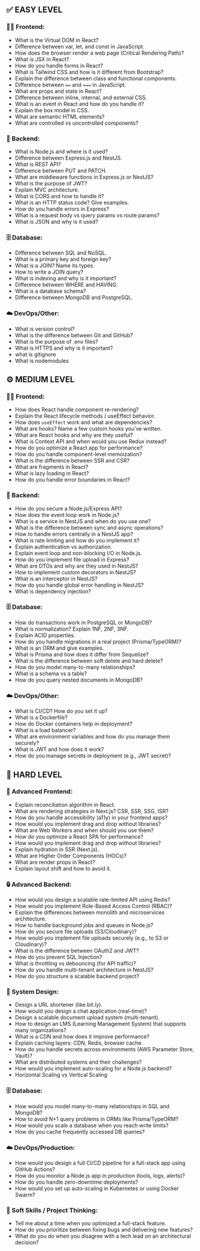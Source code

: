 ## ✅ EASY LEVEL
### 👨‍💻 Frontend:
- What is the Virtual DOM in React?
- Difference between var, let, and const in JavaScript.
- How does the browser render a web page (Critical Rendering Path)?
- What is JSX in React?
- How do you handle forms in React?
- What is Tailwind CSS and how is it different from Bootstrap?
- Explain the difference between class and functional components.
- Difference between `==` and `===` in JavaScript.
- What are props and state in React?
- Difference between inline, internal, and external CSS.
- What is an event in React and how do you handle it?
- Explain the box model in CSS.
- What are semantic HTML elements?
- What are controlled vs uncontrolled components?

### 🧠 Backend:
- What is Node.js and where is it used?
- Difference between Express.js and NestJS.
- What is REST API?
- Difference between PUT and PATCH.
- What are middleware functions in Express.js or NestJS?
- What is the purpose of JWT?
- Explain MVC architecture.
- What is CORS and how to handle it?
- What is an HTTP status code? Give examples.
- How do you handle errors in Express?
- What is a request body vs query params vs route params?
- What is JSON and why is it used?

### 🗄️ Database:
- Difference between SQL and NoSQL.
- What is a primary key and foreign key?
- What is a JOIN? Name its types.
- How to write a JOIN query?
- What is indexing and why is it important?
- Difference between WHERE and HAVING.
- What is a database schema?
- Difference between MongoDB and PostgreSQL.

### ☁️ DevOps/Other:
- What is version control?
- What is the difference between Git and GitHub?
- What is the purpose of .env files?
- What is HTTPS and why is it important?
- what is gitignore
- What is nodemodules

## ⚙️ MEDIUM LEVEL
### 👨‍💻 Frontend:
- How does React handle component re-rendering?
- Explain the React lifecycle methods / useEffect behavior.
- How does `useEffect` work and what are dependencies?
- What are hooks? Name a few custom hooks you’ve written.
- What are React hooks and why are they useful?
- What is Context API and when would you use Redux instead?
- How do you optimize a React app for performance?
- How do you handle component-level memoization?
- What is the difference between SSR and CSR?
- What are fragments in React?
- What is lazy loading in React?
- How do you handle error boundaries in React?

### 🧠 Backend:
- How do you secure a Node.js/Express API?
- How does the event loop work in Node.js?
- What is a service in NestJS and when do you use one?
-  What is the difference between sync and async operations?
- How to handle errors centrally in a NestJS app?
- What is rate limiting and how do you implement it?
- Explain authentication vs authorization.
- Explain event loop and non-blocking I/O in Node.js.
- How do you implement file upload in Express?
- What are DTOs and why are they used in NestJS?
- How to implement custom decorators in NestJS?
- What is an interceptor in NestJS?
- How do you handle global error handling in NestJS?
- What is dependency injection?

### 🗄️ Database:
- How do transactions work in PostgreSQL or MongoDB?
- What is normalization? Explain 1NF, 2NF, 3NF.
- Explain ACID properties.
- How do you handle migrations in a real project (Prisma/TypeORM)?
- What is an ORM and give examples.
- What is Prisma and how does it differ from Sequelize?
- What is the difference between soft delete and hard delete?
- How do you model many-to-many relationships?
- What is a schema vs a table?
- How do you query nested documents in MongoDB?

### ☁️ DevOps/Other:
- What is CI/CD? How do you set it up?
- What is a Dockerfile?
- How do Docker containers help in deployment?
- What is a load balancer?
- What are environment variables and how do you manage them securely?
- What is JWT and how does it work?
- How do you manage secrets in deployment (e.g., JWT secret)?

## 🧠 HARD LEVEL
### 🔧 Advanced Frontend:
- Explain reconciliation algorithm in React.
- What are rendering strategies in Next.js? CSR, SSR, SSG, ISR?
- How do you handle accessibility (a11y) in your frontend apps?
- How would you implement drag and drop without libraries?
- What are Web Workers and when should you use them?
- How do you optimize a React SPA for performance?
- How would you implement drag and drop without libraries?
- Explain hydration in SSR (Next.js).
- What are Higher Order Components (HOCs)?
- What are render props in React?
- Explain layout shift and how to avoid it.

### 🔒 Advanced Backend:
- How would you design a scalable rate-limited API using Redis?
- How would you implement Role-Based Access Control (RBAC)?
- Explain the differences between monolith and microservices architecture.
- How to handle background jobs and queues in Node.js?
- How do you secure file uploads (S3/Cloudinary)?
- How would you implement file uploads securely (e.g., to S3 or Cloudinary)?
- What is the difference between OAuth2 and JWT?
- How do you prevent SQL Injection?
- What is throttling vs debouncing (for API traffic)?
- How do you handle multi-tenant architecture in NestJS?
- How do you structure a scalable backend project?

### 🧠 System Design:
- Design a URL shortener (like bit.ly).
- How would you design a chat application (real-time)?
- Design a scalable document upload system (multi-tenant).
- How to design an LMS (Learning Management System) that supports many organizations?
- What is a CDN and how does it improve performance?
- Explain caching layers: CDN, Redis, browser cache.
- How do you handle secrets across environments (AWS Parameter Store, Vault)?
- What are distributed systems and their challenges?
- How would you implement auto-scaling for a Node.js backend?
- Horizontal Scaling vs Vertical Scaling

### 🗄️ Database:
- How would you model many-to-many relationships in SQL and MongoDB?
- How to avoid N+1 query problems in ORMs like Prisma/TypeORM?
- How would you scale a database when you reach write limits?
- How do you cache frequently accessed DB queries?

### ☁️ DevOps/Production:
- How would you design a full CI/CD pipeline for a full-stack app using GitHub Actions?
- How do you monitor a Node.js app in production (tools, logs, alerts)?
- How do you handle zero-downtime deployments?
- How would you set up auto-scaling in Kubernetes or using Docker Swarm?

### 🧠 Soft Skills / Project Thinking:
- Tell me about a time when you optimized a full-stack feature.
- How do you prioritize between fixing bugs and delivering new features?
- What do you do when you disagree with a tech lead on an architectural decision?